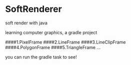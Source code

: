 # SoftRenderer
soft render with java

learning computer graphics, a gradle project

####1.PixelFrame
####2.LineFrame
####3.LineClipFrame
####4.PolygonFrame
####5.TriangleFrame
...

you can run the gradle task to see!